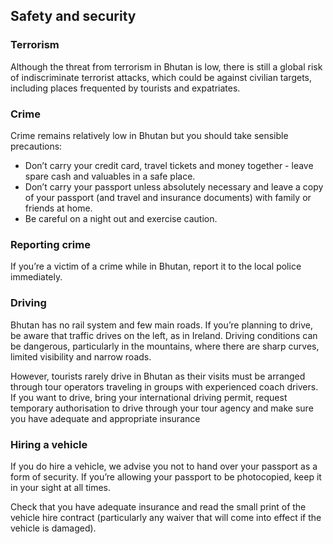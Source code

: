## Safety and security

### **Terrorism**

Although the threat from terrorism in Bhutan is low, there is still a global risk of indiscriminate terrorist attacks, which could be against civilian targets, including places frequented by tourists and expatriates.

### **Crime**

Crime remains relatively low in Bhutan but you should take sensible precautions:

* Don’t carry your credit card, travel tickets and money together - leave spare cash and valuables in a safe place.
* Don’t carry your passport unless absolutely necessary and leave a copy of your passport (and travel and insurance documents) with family or friends at home.
* Be careful on a night out and exercise caution.

### **Reporting crime**

If you’re a victim of a crime while in Bhutan, report it to the local police immediately.

### **Driving**

Bhutan has no rail system and few main roads. If you’re planning to drive, be aware that traffic drives on the left, as in Ireland. Driving conditions can be dangerous, particularly in the mountains, where there are sharp curves, limited visibility and narrow roads.

However, tourists rarely drive in Bhutan as their visits must be arranged through tour operators traveling in groups with experienced coach drivers. If you want to drive, bring your international driving permit, request temporary authorisation to drive through your tour agency and make sure you have adequate and appropriate insurance

### **Hiring a vehicle**

If you do hire a vehicle, we advise you not to hand over your passport as a form of security. If you’re allowing your passport to be photocopied, keep it in your sight at all times.

Check that you have adequate insurance and read the small print of the vehicle hire contract (particularly any waiver that will come into effect if the vehicle is damaged).